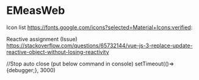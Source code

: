 # EMeasWeb
Icon list
https://fonts.google.com/icons?selected=Material+Icons:verified:

Reactive assignment (Issue)
https://stackoverflow.com/questions/65732144/vue-js-3-replace-update-reactive-object-without-losing-reactivity


//Stop auto close (put below command in console)
setTimeout(()=>{debugger;}, 3000)